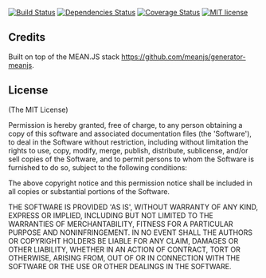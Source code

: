 
[![Build Status](https://travis-ci.org/nickrfer/habiticaremembers.svg?branch=master)](https://travis-ci.org/nickrfer/habiticaremembers)
[![Dependencies Status](https://david-dm.org/nickrfer/habiticaremembers.svg)](https://david-dm.org/nickrfer/habiticaremembers)
[![Coverage Status](https://coveralls.io/repos/nickrfer/habiticaremembers/badge.svg?branch=master&service=github)](https://coveralls.io/github/nickrfer/habiticaremembers?branch=master)
[![MIT license](http://img.shields.io/badge/license-MIT-brightgreen.svg)](http://opensource.org/licenses/MIT)


## Credits
Built on top of the MEAN.JS stack https://github.com/meanjs/generator-meanjs.

## License
(The MIT License)

Permission is hereby granted, free of charge, to any person obtaining
a copy of this software and associated documentation files (the
'Software'), to deal in the Software without restriction, including
without limitation the rights to use, copy, modify, merge, publish,
distribute, sublicense, and/or sell copies of the Software, and to
permit persons to whom the Software is furnished to do so, subject to
the following conditions:

The above copyright notice and this permission notice shall be
included in all copies or substantial portions of the Software.

THE SOFTWARE IS PROVIDED 'AS IS', WITHOUT WARRANTY OF ANY KIND,
EXPRESS OR IMPLIED, INCLUDING BUT NOT LIMITED TO THE WARRANTIES OF
MERCHANTABILITY, FITNESS FOR A PARTICULAR PURPOSE AND NONINFRINGEMENT.
IN NO EVENT SHALL THE AUTHORS OR COPYRIGHT HOLDERS BE LIABLE FOR ANY
CLAIM, DAMAGES OR OTHER LIABILITY, WHETHER IN AN ACTION OF CONTRACT,
TORT OR OTHERWISE, ARISING FROM, OUT OF OR IN CONNECTION WITH THE
SOFTWARE OR THE USE OR OTHER DEALINGS IN THE SOFTWARE.
